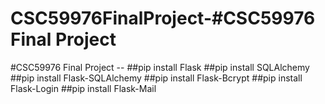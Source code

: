 # CSC59976FinalProject-#CSC59976 Final Project
#CSC59976 Final Project --
##pip install Flask
##pip install SQLAlchemy
##pip install Flask-SQLAlchemy
##pip install Flask-Bcrypt
##pip install Flask-Login
##pip install Flask-Mail
